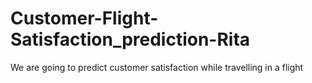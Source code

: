 # Customer-Flight-Satisfaction_prediction-Rita
We are going to predict customer satisfaction while travelling in a flight
